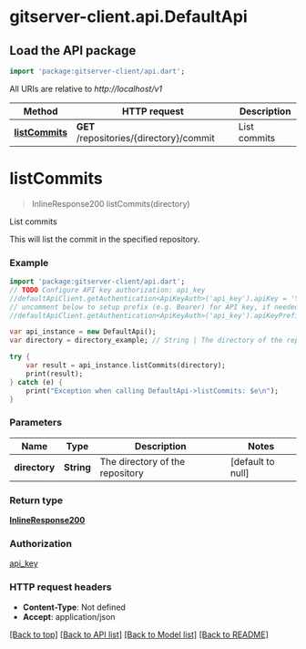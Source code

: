 # gitserver-client.api.DefaultApi

## Load the API package
```dart
import 'package:gitserver-client/api.dart';
```

All URIs are relative to *http://localhost/v1*

Method | HTTP request | Description
------------- | ------------- | -------------
[**listCommits**](DefaultApi.md#listCommits) | **GET** /repositories/{directory}/commit | List commits


# **listCommits**
> InlineResponse200 listCommits(directory)

List commits

This will list the commit in the specified repository.

### Example 
```dart
import 'package:gitserver-client/api.dart';
// TODO Configure API key authorization: api_key
//defaultApiClient.getAuthentication<ApiKeyAuth>('api_key').apiKey = 'YOUR_API_KEY';
// uncomment below to setup prefix (e.g. Bearer) for API key, if needed
//defaultApiClient.getAuthentication<ApiKeyAuth>('api_key').apiKeyPrefix = 'Bearer';

var api_instance = new DefaultApi();
var directory = directory_example; // String | The directory of the repository

try { 
    var result = api_instance.listCommits(directory);
    print(result);
} catch (e) {
    print("Exception when calling DefaultApi->listCommits: $e\n");
}
```

### Parameters

Name | Type | Description  | Notes
------------- | ------------- | ------------- | -------------
 **directory** | **String**| The directory of the repository | [default to null]

### Return type

[**InlineResponse200**](InlineResponse200.md)

### Authorization

[api_key](../README.md#api_key)

### HTTP request headers

 - **Content-Type**: Not defined
 - **Accept**: application/json

[[Back to top]](#) [[Back to API list]](../README.md#documentation-for-api-endpoints) [[Back to Model list]](../README.md#documentation-for-models) [[Back to README]](../README.md)

